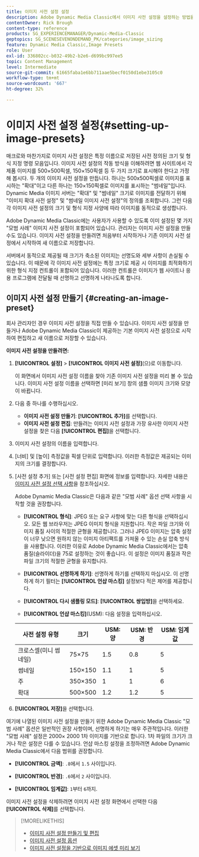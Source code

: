 ```yaml
---
title: 이미지 사전 설정 설정
description: Adobe Dynamic Media Classic에서 이미지 사전 설정을 설정하는 방법을 알아봅니다.
contentOwner: Rick Brough
content-type: reference
products: SG_EXPERIENCEMANAGER/Dynamic-Media-Classic
geptopics: SG_SCENESEVENONDEMAND_PK/categories/image_sizing
feature: Dynamic Media Classic,Image Presets
role: User
exl-id: 336802cc-b032-49b2-b2e6-d699bc997ee5
topic: Content Management
level: Intermediate
source-git-commit: 61665faba1e6bb711aae5becf0150d1ebe3105c0
workflow-type: tm+mt
source-wordcount: '667'
ht-degree: 32%

---
```


# 이미지 사전 설정 설정{#setting-up-image-presets}

매크로와 마찬가지로 이미지 사전 설정은 특정 이름으로 저장된 사전 정의된 크기 및 형식 지정 명령 모음입니다. 이미지 사전 설정의 작동 방식을 이해하려면 웹 사이트에서 각 제품 이미지를 500×500픽셀, 150×150픽셀 등 두 가지 크기로 표시해야 한다고 가정해 봅시다. 두 개의 이미지 사전 설정을 만듭니다. 하나는 500x500픽셀로 이미지를 표시하는 &quot;확대&quot;이고 다른 하나는 150×150픽셀로 이미지를 표시하는 &quot;썸네일&quot;입니다. Dynamic Media 이미지 서버는 &quot;확대&quot; 및 &quot;썸네일&quot; 크기로 이미지를 전달하기 위해 &quot;이미지 확대 사전 설정&quot; 및 &quot;썸네일 이미지 사전 설정&quot;의 정의를 조회합니다. 그런 다음 각 이미지 사전 설정의 크기 및 형식 지정 사양에 따라 이미지를 동적으로 생성합니다.

Adobe Dynamic Media Classic에는 사용자가 사용할 수 있도록 이미 설정된 몇 가지 &quot;모범 사례&quot; 이미지 사전 설정이 포함되어 있습니다. 관리자는 이미지 사전 설정을 만들 수도 있습니다. 이미지 사전 설정을 만들려면 처음부터 시작하거나 기존 이미지 사전 설정에서 시작하여 새 이름으로 저장합니다.

서버에서 동적으로 제공될 때 크기가 축소된 이미지는 선명도와 세부 사항이 손실될 수 있습니다. 이 때문에 각 이미지 사전 설정에는 특정 크기로 제공 시 이미지를 최적화하기 위한 형식 지정 컨트롤이 포함되어 있습니다. 이러한 컨트롤은 이미지가 웹 사이트나 응용 프로그램에 전달될 때 선명하고 선명하게 나타나도록 합니다.

## 이미지 사전 설정 만들기 {#creating-an-image-preset}

회사 관리자인 경우 이미지 사전 설정을 직접 만들 수 있습니다. 이미지 사전 설정을 만들거나 Adobe Dynamic Media Classic이 제공하는 기본 이미지 사전 설정으로 시작하여 편집하고 새 이름으로 저장할 수 있습니다.

**이미지 사전 설정을 만들려면:**

1. **[!UICONTROL 설정]** > **[!UICONTROL 이미지 사전 설정]**(으)로 이동합니다.

   이 화면에서 이미지 사전 설정 이름을 찾아 기존 이미지 사전 설정을 미리 볼 수 있습니다. 이미지 사전 설정 이름을 선택하면 [미리 보기] 창의 샘플 이미지 크기와 모양이 바뀝니다.

1. 다음 중 하나를 수행하십시오.

   * **이미지 사전 설정 만들기**: **[!UICONTROL 추가]**&#x200B;를 선택합니다.
   * **이미지 사전 설정 편집**: 만들려는 이미지 사전 설정과 가장 유사한 이미지 사전 설정을 찾은 다음 **[!UICONTROL 편집]**&#x200B;을 선택합니다.

1. 이미지 사전 설정의 이름을 입력합니다.
1. [너비] 및 [높이] 측정값을 픽셀 단위로 입력합니다. 이러한 측정값은 제공되는 이미지의 크기를 결정합니다.
1. [사전 설정 추가] 또는 [사전 설정 편집] 화면에 정보를 입력합니다. 자세한 내용은 [이미지 사전 설정 선택 사항](application-setup.md#image_preset_options)을 참조하십시오.

   Adobe Dynamic Media Classic은 다음과 같은 &quot;모범 사례&quot; 옵션 선택 사항을 시작할 것을 권장합니다.

   * **[!UICONTROL 형식]**: JPEG 또는 요구 사항에 맞는 다른 형식을 선택하십시오. 모든 웹 브라우저는 JPEG 이미지 형식을 지원합니다. 작은 파일 크기와 이미지 품질 사이의 적절한 균형을 제공합니다. 그러나 JPEG 이미지는 압축 설정이 너무 낮으면 원하지 않는 이미지 아티팩트를 가져올 수 있는 손실 압축 방식을 사용합니다. 이러한 이유로 Adobe Dynamic Media Classic에서는 압축 품질(슬라이더)을 75로 설정하는 것이 좋습니다. 이 설정은 이미지 품질과 작은 파일 크기의 적절한 균형을 유지합니다.

   * **[!UICONTROL 선명하게 하기]**: 선명하게 하기를 선택하지 마십시오. 이 선명하게 하기 필터는 **[!UICONTROL 언샵 마스킹]** 설정보다 적은 제어를 제공합니다.

   * **[!UICONTROL 다시 샘플링 모드]**: **[!UICONTROL 쌍입방]**&#x200B;을 선택하세요.

   * **[!UICONTROL 언샵 마스킹]**(USM): 다음 설정을 입력하십시오.

   | 사전 설정 유형 | 크기 | USM: 양 | USM: 반경 | USM: 임계값 |
   | --- | --- | --- | --- | --- |
   | 크로스셀(미니 썸네일) | 75×75 | 1.5 | 0.8 | 5 |
   | 썸네일 | 150×150 | 1.1 | 1 | 5 |
   | 주 | 350×350 | 1 | 1 | 6 |
   | 확대 | 500×500 | 1.2 | 1.2 | 5 |

1. **[!UICONTROL 저장]**&#x200B;을 선택합니다.

여기에 나열된 이미지 사전 설정을 만들기 위한 Adobe Dynamic Media Classic &quot;모범 사례&quot; 옵션은 일반적인 권장 사항이며, 선명하게 하기는 매우 주관적입니다. 이러한 &quot;모범 사례&quot; 설정은 2000× 2000 1차 이미지를 기반으로 합니다. 1차 파일의 크기가 크거나 작은 설정은 다를 수 있습니다. 언샵 마스킹 설정을 조정하려면 Adobe Dynamic Media Classic에서 다음 범위를 권장합니다.

* **[!UICONTROL 금액]**: `.8`에서 `1.5` 사이입니다.

* **[!UICONTROL 반경]**: `.6`에서 `2` 사이입니다.

* **[!UICONTROL 임계값]**: `1`부터 `6`까지.

이미지 사전 설정을 삭제하려면 이미지 사전 설정 화면에서 선택한 다음 **[!UICONTROL 삭제]**&#x200B;를 선택합니다.

>[!MORELIKETHIS]
>
>* [이미지 사전 설정 만들기 및 편집](application-setup.md#creating_and_editing_image_presets)
>* [이미지 사전 설정 옵션](application-setup.md#image_preset_options)
>* [이미지 사전 설정을 기반으로 이미지 에셋 미리 보기](previewing-asset.md#previewing_an_image_asset_based_on_its_image_preset)
